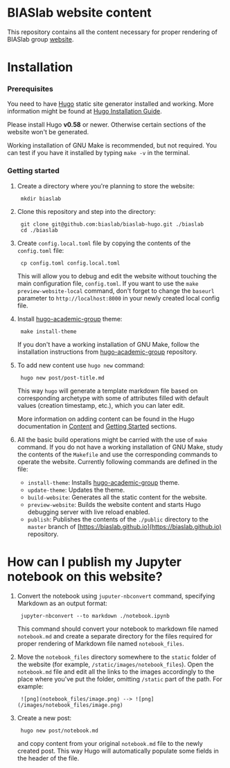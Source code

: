 # BIASlab website content

This repository contains all the content necessary for proper rendering of BIASlab group [website](https://biaslab.github.io).

# Installation

### Prerequisites
You need to have [Hugo](https://gohugo.io) static site generator installed and working. More information might be found at [Hugo Installation Guide](https://gohugo.io/overview/installing/).

Please install Hugo **v0.58** or newer. Otherwise certain sections of the website won't be generated.

Working installation of GNU Make is recommended, but not required. You can test if you have it installed by typing `make -v` in the terminal.

### Getting started
1. Create a directory where you're planning to store the website:

        mkdir biaslab

2. Clone this repository and step into the directory:

        git clone git@github.com:biaslab/biaslab-hugo.git ./biaslab
        cd ./biaslab
3. Create `config.local.toml` file by copying the contents of the `config.toml` file:

        cp config.toml config.local.toml

    This will allow you to debug and edit the website without touching the main configuration file, `config.toml`.
    If you want to use the `make preview-website-local` command, don't forget to change the `baseurl` parameter to `http://localhost:8000` in your newly created local config file.

4. Install [hugo-academic-group](https://github.com/biaslab/hugo-academic-group/) theme:

        make install-theme

    If you don't have a working installation of GNU Make, follow the installation instructions from [hugo-academic-group](https://github.com/biaslab/hugo-academic-group/) repository.

5. To add new content use `hugo new` command:

        hugo new post/post-title.md

    This way `hugo` will generate a template markdown file based on corresponding archetype with some of attributes filled with default values (creation timestamp, etc.), which you can later edit.

    More information on adding content can be found in the Hugo documentation in [Content](https://gohugo.io/content/organization/) and [Getting Started](https://gohugo.io/overview/quickstart/) sections.

6. All the basic build operations might be carried with the use of `make` command. If you do not have a working installation of GNU Make, study the contents of the `Makefile` and use the corresponding commands to operate the website. Currently following commands are defined in the file:

    * `install-theme`: Installs [hugo-academic-group](https://github.com/biaslab/hugo-academic-group/) theme.
    * `update-theme`: Updates the theme.
    * `build-website`: Generates all the static content for the website.
    * `preview-website`: Builds the website content and starts Hugo debugging server with live reload enabled.
    * `publish`: Publishes the contents of the `./public` directory to the `master` branch of [https://biaslab.github.io](https://biaslab.github.io) repository.

# How can I publish my Jupyter notebook on this website?

1. Convert the notebook using `juputer-nbconvert` command, specifying Markdown as an output format:

        jupyter-nbconvert --to markdown ./notebook.ipynb

    This command should convert your notebook to markdown file named `notebook.md` and create a separate directory for the files required for proper rendering of Markdown file named `notebook_files`.

2. Move the `notebook_files` directory somewhere to the `static` folder of the website (for example, `/static/images/notebook_files`). Open the `notebook.md` file and edit all the links to the images accordingly to the place where you've put the folder, omitting `/static` part of the path. For example:

        ![png](notebook_files/image.png) --> ![png](/images/notebook_files/image.png)

3. Create a new post:

        hugo new post/notebook.md

    and copy content from your original `notebook.md` file to the newly created post. This way Hugo will automatically populate some fields in the header of the file.
